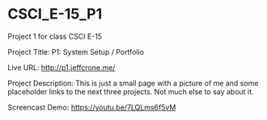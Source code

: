 # CSCI_E-15_P1
Project 1 for class CSCI E-15

Project Title: P1: System Setup / Portfolio

Live URL: http://p1.jeffcrone.me/

Project Description:
This is just a small page with a picture of me and some placeholder links to the next three projects. Not much else to say about it.

Screencast Demo: https://youtu.be/7LQLms6f5vM
